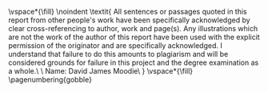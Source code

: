 <!-- This page is for an official declaration. -->


\vspace*{\fill}
\noindent
\textit{
All sentences or passages quoted in this report from other people's work have been specifically acknowledged by clear cross-referencing to author, work and page(s). Any illustrations which are not the work of the author of this report have been used with the explicit permission of the originator and are specifically acknowledged. I understand that failure to do this amounts to plagiarism and will be considered grounds for failure in this project and the degree examination as a whole.\\
\\
Name: David James Moodie\\
}
\vspace*{\fill}
\pagenumbering{gobble}

